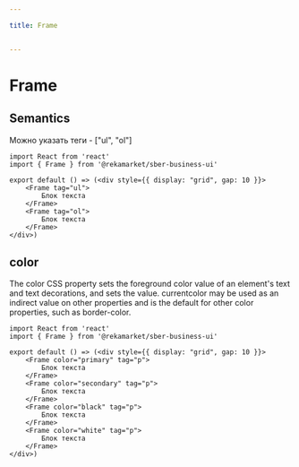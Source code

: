 ```yaml
---

title: Frame


---
```


# Frame

## Semantics
Можно указать теги - ["ul", "ol"]

```tsx
import React from 'react'
import { Frame } from '@rekamarket/sber-business-ui'

export default () => (<div style={{ display: "grid", gap: 10 }}>
	<Frame tag="ul">
		Блок текста
	</Frame>
	<Frame tag="ol">
		Блок текста
	</Frame>
</div>)
```

## color
The color CSS property sets the foreground color value of an element's text and text decorations, and sets the <currentcolor> value. currentcolor may be used as an indirect value on other properties and is the default for other color properties, such as border-color.

```tsx
import React from 'react'
import { Frame } from '@rekamarket/sber-business-ui'

export default () => (<div style={{ display: "grid", gap: 10 }}>
	<Frame color="primary" tag="p">
		Блок текста
	</Frame>
	<Frame color="secondary" tag="p">
		Блок текста
	</Frame>
	<Frame color="black" tag="p">
		Блок текста
	</Frame>
	<Frame color="white" tag="p">
		Блок текста
	</Frame>
</div>)
```
